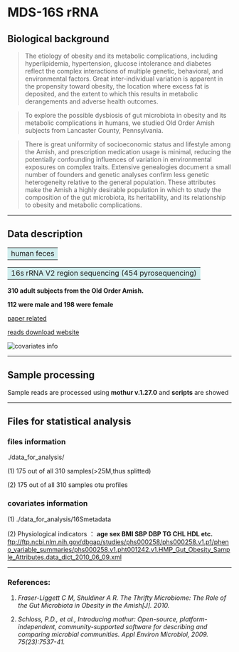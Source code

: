 # MDS-16S rRNA

## Biological background
>The etiology of obesity and its metabolic complications, including hyperlipidemia, hypertension, glucose intolerance and diabetes reflect the complex interactions of multiple genetic, behavioral, and environmental factors. Great inter-individual variation is apparent in the propensity toward obesity, the location where excess fat is deposited, and the extent to which this results in metabolic derangements and adverse health outcomes.

>To explore the possible dysbiosis of gut microbiota in obesity and its metabolic complications in humans, we studied Old Order Amish subjects from Lancaster County, Pennsylvania.

>There is great uniformity of socioeconomic status and lifestyle among the Amish, and prescription medication usage is minimal, reducing the potentially confounding influences of variation in environmental exposures on complex traits. Extensive genealogies document a small number of founders and genetic analyses confirm less genetic heterogeneity relative to the general population. These attributes make the Amish a highly desirable population in which to study the composition of the gut microbiota, its heritability, and its relationship to obesity and metabolic complications.
*************************************

## Data description
<table><tr><td bgcolor=#D1EEEE>human feces</td></tr></table>

<table><tr><td bgcolor=#D1EEEE>16s rRNA V2 region sequencing (454 pyrosequencing)</td></tr></table>

**310 adult subjects from the Old Order Amish.**  

**112 were male and 198 were female**

[paper related](https://www.ncbi.nlm.nih.gov/pmc/articles/PMC3419686/#)

[reads download website](https://www.ncbi.nlm.nih.gov/Traces/study/?acc=phs000258)

![covariates info](C:\Users\zoumanli\Desktop\covariates.png)
*****************************

## Sample processing
Sample reads are processed using **mothur v.1.27.0** and **scripts** are showed
******************************

## Files for statistical analysis
### files information

./data_for_analysis/

(1) 175 out of all 310 samples(>25M,thus splitted)

(2) 175 out of all 310 samples otu profiles

### covariates information

(1) ./data_for_analysis/16Smetadata

(2) Physiological indicators ： **age sex BMI SBP DBP TG CHL HDL etc.**
ftp://ftp.ncbi.nlm.nih.gov/dbgap/studies/phs000258/phs000258.v1.p1/pheno_variable_summaries/phs000258.v1.pht001242.v1.HMP_Gut_Obesity_Sample_Attributes.data_dict_2010_06_09.xml
***********************************

### References:
1. *Fraser-Liggett C M, Shuldiner A R. The Thrifty Microbiome: The Role of the Gut Microbiota in Obesity in the Amish[J]. 2010.*

2. *Schloss, P.D., et al., Introducing mothur: Open-source, platform-independent, community-supported software for describing
and comparing microbial communities. Appl Environ Microbiol, 2009. 75(23):7537-41.*



